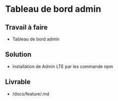 # Tableau de bord admin
## Travail à faire
- Tableau de bord admin
## Solution 

-  Installation de Admin LTE par les commande npm

## Livrable
- /docs/feature/.md